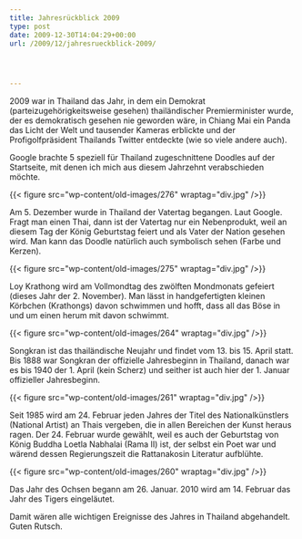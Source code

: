 ```yaml
---
title: Jahresrückblick 2009
type: post
date: 2009-12-30T14:04:29+00:00
url: /2009/12/jahresrueckblick-2009/




---
```

2009 war in Thailand das Jahr, in dem ein Demokrat (parteizugehörigkeitsweise gesehen) thailändischer Premierminister wurde, der es demokratisch gesehen nie geworden wäre, in Chiang Mai ein Panda das Licht der Welt und tausender Kameras erblickte und der Profigolfpräsident Thailands Twitter entdeckte (wie so viele andere auch).

Google brachte 5 speziell für Thailand zugeschnittene Doodles auf der Startseite, mit denen ich mich aus diesem Jahrzehnt verabschieden möchte.

{{< figure src="wp-content/old-images/276" wraptag="div.jpg" />}}

Am 5. Dezember wurde in Thailand der Vatertag begangen. Laut Google. Fragt man einen Thai, dann ist der Vatertag nur ein Nebenprodukt, weil an diesem Tag der König Geburtstag feiert und als Vater der Nation gesehen wird. Man kann das Doodle natürlich auch symbolisch sehen (Farbe und Kerzen).

{{< figure src="wp-content/old-images/275" wraptag="div.jpg" />}}

Loy Krathong wird am Vollmondtag des zwölften Mondmonats gefeiert (dieses Jahr der 2. November). Man lässt in handgefertigten kleinen Körbchen (Krathongs) davon schwimmen und hofft, dass all das Böse in und um einen herum mit davon schwimmt.

{{< figure src="wp-content/old-images/264" wraptag="div.jpg" />}}

Songkran ist das thailändische Neujahr und findet vom 13. bis 15. April statt. Bis 1888 war Songkran der offizielle Jahresbeginn in Thailand, danach war es bis 1940 der 1. April (kein Scherz) und seither ist auch hier der 1. Januar offizieller Jahresbeginn.

{{< figure src="wp-content/old-images/261" wraptag="div.jpg" />}}

Seit 1985 wird am 24. Februar jeden Jahres der Titel des Nationalkünstlers (National Artist) an Thais vergeben, die in allen Bereichen der Kunst heraus ragen. Der 24. Februar wurde gewählt, weil es auch der Geburtstag von König Buddha Loetla Nabhalai (Rama II) ist, der selbst ein Poet war und wärend dessen Regierungszeit die Rattanakosin Literatur aufblühte.

{{< figure src="wp-content/old-images/260" wraptag="div.jpg" />}}

Das Jahr des Ochsen begann am 26. Januar. 2010 wird am 14. Februar das Jahr des Tigers eingeläutet.

Damit wären alle wichtigen Ereignisse des Jahres in Thailand abgehandelt. Guten Rutsch.
